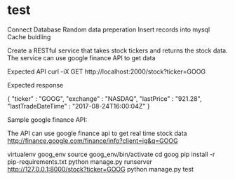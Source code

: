 # test
Connect Database
Random data preperation
Insert records into mysql
Cache buidling


Create a RESTful service that takes stock tickers and returns the stock data. The service can use google finance API to get data

Expected API
curl -iX GET http://localhost:2000/stock?ticker=GOOG

Expected response

{
   "ticker" : "GOOG",
   "exchange" : "NASDAQ",
   "lastPrice" : "921.28",
   "lastTradeDateTime" : "2017-08-24T16:00:04Z"
}

Sample google finance API:

The API can use google finance api to get real time stock data
http://finance.google.com/finance/info?client=ig&q=GOOG


virtualenv goog_env
source goog_env/bin/activate
cd goog
pip install -r pip-requirements.txt
python manage.py runserver
http://127.0.0.1:8000/stock?ticker=GOOG
python manage.py test
